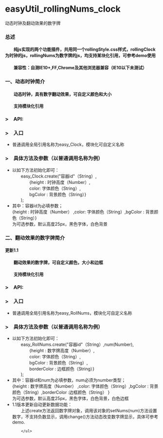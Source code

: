   # easyUtil_rollingNums_clock 
  动态时钟及翻动效果的数字牌
<h3>总述</h3> 
<h4>&emsp;&emsp;纯js实现的两个功能插件，共用同一个rollingStyle.css样式，rollingClock为时钟的js，rollingNums为数字牌的js，均支持某块化引用，可参考demo使用</h4>
<h4>&emsp;&emsp;兼容性：自测IE10+,FF,Chrome及其他浏览器兼容（IE10以下未测试）</h4>
<h3>一、动态时钟简介</h3>
		<h4>&emsp;&emsp;动态时钟，具有数字翻动效果，可自定义颜色和大小</h4>
		<h4>&emsp;&emsp;支持模块化引用</h4>
		<h3>>&emsp;API:</h3>
		<h3>>&emsp;入口</h3>
		<ul>
			<li>普通调用全局引用名称为easy_Clock，模块化可自定义名称</li>
		</ul>
		<h3>>&emsp;具体方法及参数（以普通调用名称为例）</h3>
		<ul>
			<li>
				以如下方法初始化即可：<br/>
				&emsp;&emsp;easy_Clock.create("容器id"（String）,<br/>
				&emsp;&emsp;&emsp;&emsp;{height : 时钟高度（Number）,<br/>
				&emsp;&emsp;&emsp;&emsp;color: 字体颜色（String）,<br/>
				&emsp;&emsp;&emsp;&emsp;bgColor : 背景颜色（String）}<br/>
				&emsp;&emsp;);<br/>
			</li>
			<li>
				其中：容器id为必填参数；<br/>{height : 时钟高度（Number） ,color: 字体颜色（String）,bgColor : 背景颜色（String）}<br/>为可选参数，默认高度25px，黑色字体，白色背景<br/>
			</li>
		</ul>
<h3>二、翻动效果的数字牌简介</h3>
		<h4>更新1.1</h4>
		<h4>&emsp;&emsp;翻动效果的数字牌，可自定义颜色，大小和边框</h4>
		<h4>&emsp;&emsp;支持模块化引用</h4>
		<h3>>&emsp;API:</h3>
		<h3>>&emsp;入口</h3>
		<ul>
			<li>普通调用全局引用名称为easy_RollNums，模块化可自定义名称</li>
		</ul>
		<h3>>&emsp;具体方法及参数（以普通调用名称为例）</h3>
		<ul>
			<li>
				以如下方法初始化即可：<br/>
				&emsp;&emsp;easy_RollNums.create("容器id"（String）,num(Number),<br/>
				&emsp;&emsp;&emsp;&emsp;{height : 数字牌高度（Number）,<br/>
				&emsp;&emsp;&emsp;&emsp;color: 字体颜色（String）,<br/>
				&emsp;&emsp;&emsp;&emsp;bgColor : 背景颜色（String）,<br/>
				&emsp;&emsp;&emsp;&emsp;borderColor : 边框颜色（String）}<br/>
				&emsp;&emsp;);<br/>
			</li>
			<li>
				其中：容器id和num为必填参数，num必须为number类型；<br/>
				{height : 数字牌高度（Number） ,color: 字体颜色（String）,bgColor : 背景颜色（String）,borderColor :边框颜色（String） }<br/>为可选参数，默认高度25px，黑色字体，白色背景，白色边框<br/>
			</li>
			<li>
				1.1版本更新自动更新数据功能：<br/>
				&emsp;&emsp;上述create方法返回数字牌对象，调用该对象的setNums(num)方法设置数字，不支持负数显示，调用change()方法动态改变数字牌显示，具体可参考demo.<br/>
			</li>
			
		</ul>
	

